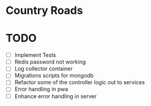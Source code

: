 # Country Roads

# TODO
- [ ] Implement Tests
- [ ] Redis password not working
- [ ] Log collector container
- [ ] Migrations scripts for mongodb
- [ ] Refactor some of the controller logic out to services
- [ ] Error handling in pwa
- [ ] Enhance error handling in server
